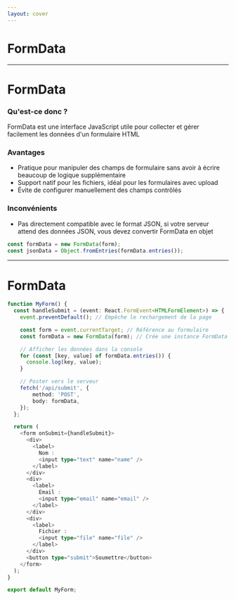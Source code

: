 ```yaml
---
layout: cover
---
```


# FormData

---

# FormData

### Qu'est-ce donc ?

FormData est une interface JavaScript utile pour collecter et gérer facilement les données d'un formulaire HTML

### Avantages

- Pratique pour manipuler des champs de formulaire sans avoir à écrire beaucoup de logique supplémentaire
- Support natif pour les fichiers, idéal pour les formulaires avec upload
- Évite de configurer manuellement des champs contrôlés

### Inconvénients

- Pas directement compatible avec le format JSON, si votre serveur attend des données JSON, vous devez convertir FormData en objet

```typescript
const formData = new FormData(form);
const jsonData = Object.fromEntries(formData.entries());
```

---

# FormData

```typescript {*}{maxHeight:'400px'}
function MyForm() {
  const handleSubmit = (event: React.FormEvent<HTMLFormElement>) => {
    event.preventDefault(); // Empêche le rechargement de la page

    const form = event.currentTarget; // Référence au formulaire
    const formData = new FormData(form); // Crée une instance FormData à partir du formulaire

    // Afficher les données dans la console
    for (const [key, value] of formData.entries()) {
      console.log(key, value);
    }

    // Poster vers le serveur
    fetch('/api/submit', {
        method: 'POST',
        body: formData,
    });
  };

  return (
    <form onSubmit={handleSubmit}>
      <div>
        <label>
          Nom :
          <input type="text" name="name" />
        </label>
      </div>
      <div>
        <label>
          Email :
          <input type="email" name="email" />
        </label>
      </div>
      <div>
        <label>
          Fichier :
          <input type="file" name="file" />
        </label>
      </div>
      <button type="submit">Soumettre</button>
    </form>
  );
}

export default MyForm;
```